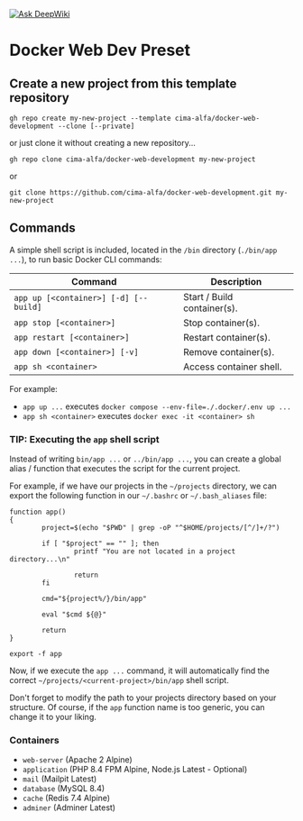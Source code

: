 [![Ask DeepWiki](https://deepwiki.com/badge.svg)](https://deepwiki.com/cima-alfa/docker-web-development)

# Docker Web Dev Preset

## Create a new project from this template repository

```shell
gh repo create my-new-project --template cima-alfa/docker-web-development --clone [--private]
```

or just clone it without creating a new repository...

```shell
gh repo clone cima-alfa/docker-web-development my-new-project
```

or

```shell
git clone https://github.com/cima-alfa/docker-web-development.git my-new-project
```

## Commands

A simple shell script is included, located in the `/bin` directory (`./bin/app ...`), to run basic Docker CLI commands:

| Command                               | Description                 |
|---------------------------------------|-----------------------------|
| `app up [<container>] [-d] [--build]` | Start / Build container(s). |
| `app stop [<container>]`              | Stop container(s).          |
| `app restart [<container>]`           | Restart container(s).       |
| `app down [<container>] [-v]`         | Remove container(s).        |
| `app sh <container>`                  | Access container shell.     |

For example:

- `app up ...` executes `docker compose --env-file=./.docker/.env up ...`
- `app sh <container>` executes `docker exec -it <container> sh`

### TIP: Executing the `app` shell script

Instead of writing `bin/app ...` or `../bin/app ...`, you can create a global alias / function that executes the script for the current project.

For example, if we have our projects in the `~/projects` directory, we can export the following function in our `~/.bashrc` or `~/.bash_aliases` file:

```shell
function app()
{
        project=$(echo "$PWD" | grep -oP "^$HOME/projects/[^/]+/?")

        if [ "$project" == "" ]; then
                printf "You are not located in a project directory...\n"

                return
        fi

        cmd="${project%/}/bin/app"

        eval "$cmd ${@}"

        return
}

export -f app
```

Now, if we execute the `app ...` command, it will automatically find the correct `~/projects/<current-project>/bin/app` shell script.

Don't forget to modify the path to your projects directory based on your structure. Of course, if the `app` function name is too generic, you can change it to your liking.

### Containers

- `web-server` (Apache 2 Alpine)
- `application` (PHP 8.4 FPM Alpine, Node.js Latest - Optional)
- `mail` (Mailpit Latest)
- `database` (MySQL 8.4)
- `cache` (Redis 7.4 Alpine)
- `adminer` (Adminer Latest)
